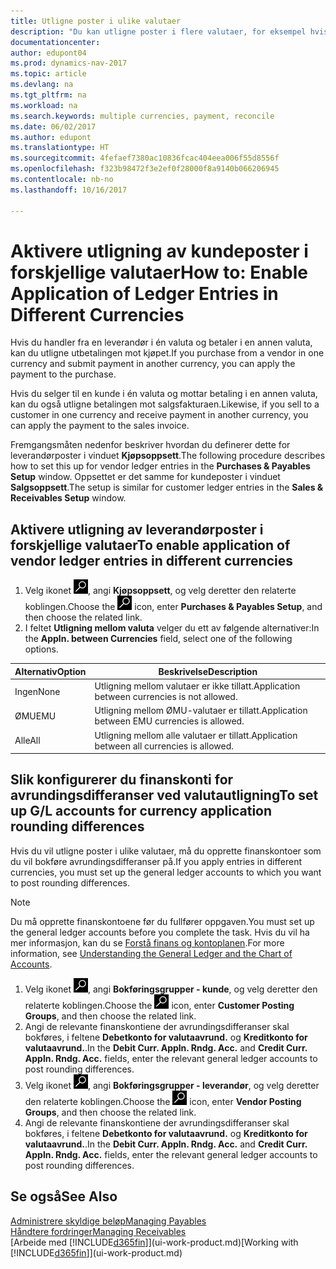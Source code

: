 ```yaml
---
title: Utligne poster i ulike valutaer
description: "Du kan utligne poster i flere valutaer, for eksempel hvis du selger i én valuta og mottar betaling i en annen."
documentationcenter: 
author: edupont04
ms.prod: dynamics-nav-2017
ms.topic: article
ms.devlang: na
ms.tgt_pltfrm: na
ms.workload: na
ms.search.keywords: multiple currencies, payment, reconcile
ms.date: 06/02/2017
ms.author: edupont
ms.translationtype: HT
ms.sourcegitcommit: 4fefaef7380ac10836fcac404eea006f55d8556f
ms.openlocfilehash: f323b98472f3e2ef0f28000f8a9140b066206945
ms.contentlocale: nb-no
ms.lasthandoff: 10/16/2017

---
```

# <a name="how-to-enable-application-of-ledger-entries-in-different-currencies"></a><span data-ttu-id="9888c-103">Aktivere utligning av kundeposter i forskjellige valutaer</span><span class="sxs-lookup"><span data-stu-id="9888c-103">How to: Enable Application of Ledger Entries in Different Currencies</span></span>
<span data-ttu-id="9888c-104">Hvis du handler fra en leverandør i én valuta og betaler i en annen valuta, kan du utligne utbetalingen mot kjøpet.</span><span class="sxs-lookup"><span data-stu-id="9888c-104">If you purchase from a vendor in one currency and submit payment in another currency, you can apply the payment to the purchase.</span></span>

<span data-ttu-id="9888c-105">Hvis du selger til en kunde i én valuta og mottar betaling i en annen valuta, kan du også utligne betalingen mot salgsfakturaen.</span><span class="sxs-lookup"><span data-stu-id="9888c-105">Likewise, if you sell to a customer in one currency and receive payment in another currency, you can apply the payment to the sales invoice.</span></span>

<span data-ttu-id="9888c-106">Fremgangsmåten nedenfor beskriver hvordan du definerer dette for leverandørposter i vinduet **Kjøpsoppsett**.</span><span class="sxs-lookup"><span data-stu-id="9888c-106">The following procedure describes how to set this up for vendor ledger entries in the **Purchases & Payables Setup** window.</span></span> <span data-ttu-id="9888c-107">Oppsettet er det samme for kundeposter i vinduet **Salgsoppsett**.</span><span class="sxs-lookup"><span data-stu-id="9888c-107">The setup is similar for customer ledger entries in the **Sales & Receivables Setup** window.</span></span>

## <a name="to-enable-application-of-vendor-ledger-entries-in-different-currencies"></a><span data-ttu-id="9888c-108">Aktivere utligning av leverandørposter i forskjellige valutaer</span><span class="sxs-lookup"><span data-stu-id="9888c-108">To enable application of vendor ledger entries in different currencies</span></span>
1. <span data-ttu-id="9888c-109">Velg ikonet ![Søk etter side eller rapport](media/ui-search/search_small.png "Søk etter side eller rapport"), angi **Kjøpsoppsett**, og velg deretter den relaterte koblingen.</span><span class="sxs-lookup"><span data-stu-id="9888c-109">Choose the ![Search for Page or Report](media/ui-search/search_small.png "Search for Page or Report icon") icon, enter **Purchases & Payables Setup**, and then choose the related link.</span></span>
2. <span data-ttu-id="9888c-110">I feltet **Utligning mellom valuta** velger du ett av følgende alternativer:</span><span class="sxs-lookup"><span data-stu-id="9888c-110">In the **Appln. between Currencies** field, select one of the following options.</span></span>

| <span data-ttu-id="9888c-111">Alternativ</span><span class="sxs-lookup"><span data-stu-id="9888c-111">Option</span></span> | <span data-ttu-id="9888c-112">Beskrivelse</span><span class="sxs-lookup"><span data-stu-id="9888c-112">Description</span></span> |
| --- | --- |
| <span data-ttu-id="9888c-113">Ingen</span><span class="sxs-lookup"><span data-stu-id="9888c-113">None</span></span> |<span data-ttu-id="9888c-114">Utligning mellom valutaer er ikke tillatt.</span><span class="sxs-lookup"><span data-stu-id="9888c-114">Application between currencies is not allowed.</span></span> |
| <span data-ttu-id="9888c-115">ØMU</span><span class="sxs-lookup"><span data-stu-id="9888c-115">EMU</span></span> |<span data-ttu-id="9888c-116">Utligning mellom ØMU-valutaer er tillatt.</span><span class="sxs-lookup"><span data-stu-id="9888c-116">Application between EMU currencies is allowed.</span></span> |
| <span data-ttu-id="9888c-117">Alle</span><span class="sxs-lookup"><span data-stu-id="9888c-117">All</span></span> |<span data-ttu-id="9888c-118">Utligning mellom alle valutaer er tillatt.</span><span class="sxs-lookup"><span data-stu-id="9888c-118">Application between all currencies is allowed.</span></span> |

## <a name="to-set-up-gl-accounts-for-currency-application-rounding-differences"></a><span data-ttu-id="9888c-119">Slik konfigurerer du finanskonti for avrundingsdifferanser ved valutautligning</span><span class="sxs-lookup"><span data-stu-id="9888c-119">To set up G/L accounts for currency application rounding differences</span></span>  
<span data-ttu-id="9888c-120">Hvis du vil utligne poster i ulike valutaer, må du opprette finanskontoer som du vil bokføre avrundingsdifferanser på.</span><span class="sxs-lookup"><span data-stu-id="9888c-120">If you apply entries in different currencies, you must set up the general ledger accounts to which you want to post rounding differences.</span></span>  

> [!NOTE]  
>  <span data-ttu-id="9888c-121">Du må opprette finanskontoene før du fullfører oppgaven.</span><span class="sxs-lookup"><span data-stu-id="9888c-121">You must set up the general ledger accounts before you complete the task.</span></span> <span data-ttu-id="9888c-122">Hvis du vil ha mer informasjon, kan du se [Forstå finans og kontoplanen](finance-general-ledger.md).</span><span class="sxs-lookup"><span data-stu-id="9888c-122">For more information, see [Understanding the General Ledger and the Chart of Accounts](finance-general-ledger.md).</span></span>

1. <span data-ttu-id="9888c-123">Velg ikonet ![Søk etter side eller rapport](media/ui-search/search_small.png "Søk etter side eller rapport"), angi **Bokføringsgrupper - kunde**, og velg deretter den relaterte koblingen.</span><span class="sxs-lookup"><span data-stu-id="9888c-123">Choose the ![Search for Page or Report](media/ui-search/search_small.png "Search for Page or Report icon") icon, enter **Customer Posting Groups**, and then choose the related link.</span></span>  
2. <span data-ttu-id="9888c-124">Angi de relevante finanskontiene der avrundingsdifferanser skal bokføres, i feltene **Debetkonto for valutaavrund.** og **Kreditkonto for valutaavrund.**.</span><span class="sxs-lookup"><span data-stu-id="9888c-124">In the **Debit Curr. Appln. Rndg. Acc.** and **Credit Curr. Appln. Rndg. Acc.** fields, enter the relevant general ledger accounts to post rounding differences.</span></span>  
3. <span data-ttu-id="9888c-125">Velg ikonet ![Søk etter side eller rapport](media/ui-search/search_small.png "Søk etter side eller rapport"), angi **Bokføringsgrupper - leverandør**, og velg deretter den relaterte koblingen.</span><span class="sxs-lookup"><span data-stu-id="9888c-125">Choose the ![Search for Page or Report](media/ui-search/search_small.png "Search for Page or Report icon") icon, enter **Vendor Posting Groups**, and then choose the related link.</span></span>  
4. <span data-ttu-id="9888c-126">Angi de relevante finanskontiene der avrundingsdifferanser skal bokføres, i feltene **Debetkonto for valutaavrund.** og **Kreditkonto for valutaavrund.**.</span><span class="sxs-lookup"><span data-stu-id="9888c-126">In the **Debit Curr. Appln. Rndg. Acc.** and **Credit Curr. Appln. Rndg. Acc.** fields, enter the relevant general ledger accounts to post rounding differences.</span></span>  

## <a name="see-also"></a><span data-ttu-id="9888c-127">Se også</span><span class="sxs-lookup"><span data-stu-id="9888c-127">See Also</span></span>
[<span data-ttu-id="9888c-128">Administrere skyldige beløp</span><span class="sxs-lookup"><span data-stu-id="9888c-128">Managing Payables</span></span>](payables-manage-payables.md)  
[<span data-ttu-id="9888c-129">Håndtere fordringer</span><span class="sxs-lookup"><span data-stu-id="9888c-129">Managing Receivables</span></span>](receivables-manage-receivables.md)  
<span data-ttu-id="9888c-130">[Arbeide med [!INCLUDE[d365fin](includes/d365fin_md.md)]](ui-work-product.md)</span><span class="sxs-lookup"><span data-stu-id="9888c-130">[Working with [!INCLUDE[d365fin](includes/d365fin_md.md)]](ui-work-product.md)</span></span>

